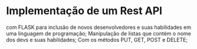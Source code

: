 
# Implementação de um Rest API
com FLASK para inclusão de novos desenvolvedores e suas habilidades em uma linguagem de programação;
Manipulação de listas que contém o nome dos devs e suas habilidades;
Com os métodos PUT, GET, POST e DELETE;
